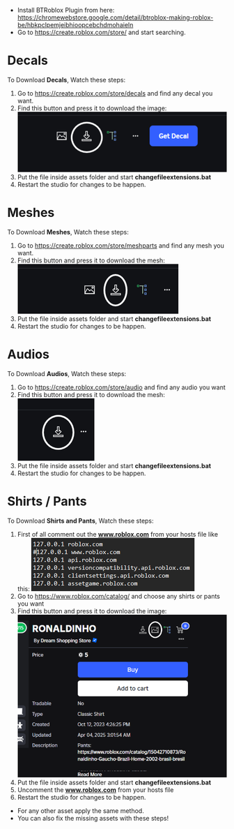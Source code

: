 - Install BTRoblox Plugin from here: https://chromewebstore.google.com/detail/btroblox-making-roblox-be/hbkpclpemjeibhioopcebchdmohaieln
- Go to https://create.roblox.com/store/ and start searching.

# Decals
To Download **Decals**, Watch these steps:
1. Go to https://create.roblox.com/store/decals and find any decal you want.
2. Find this button and press it to download the image: 
![](image.png)
3. Put the file inside assets folder and start **changefileextensions.bat**
4. Restart the studio for changes to be happen.

# Meshes
To Download **Meshes**, Watch these steps:
1. Go to https://create.roblox.com/store/meshparts and find any mesh you want.
2. Find this button and press it to download the mesh: 
![](image-3.png)
3. Put the file inside assets folder and start **changefileextensions.bat**
4. Restart the studio for changes to be happen.

# Audios
To Download **Audios**, Watch these steps:
1. Go to https://create.roblox.com/store/audio and find any audio you want
2. Find this button and press it to download the mesh: 
![](image-4.png)
3. Put the file inside assets folder and start **changefileextensions.bat**
4. Restart the studio for changes to be happen.

# Shirts / Pants
To Download **Shirts and Pants**, Watch these steps:
1. First of all comment out the **www.roblox.com** from your hosts file like this:
![](image-1.png)
2. Go to https://www.roblox.com/catalog/ and choose any shirts or pants you want
3. Find this button and press it to download the image: 
![](image-2.png)
4. Put the file inside assets folder and start **changefileextensions.bat**
5. Uncomment the **www.roblox.com** from your hosts file
6. Restart the studio for changes to be happen.


- For any other asset apply the same method.
- You can also fix the missing assets with these steps!
